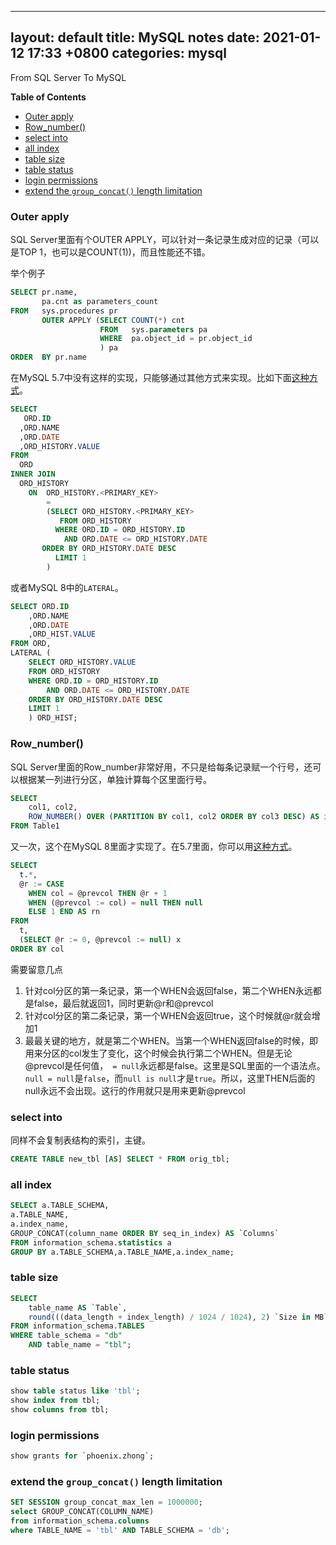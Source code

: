 
---
layout: default
title: MySQL notes
date: 2021-01-12 17:33 +0800
categories: mysql
---

From SQL Server To MySQL

<!-- START doctoc generated TOC please keep comment here to allow auto update -->
<!-- DON'T EDIT THIS SECTION, INSTEAD RE-RUN doctoc TO UPDATE -->
**Table of Contents**

- [Outer apply](#outer-apply)
- [Row_number()](#row_number)
- [select into](#select-into)
- [all index](#all-index)
- [table size](#table-size)
- [table status](#table-status)
- [login permissions](#login-permissions)
- [extend the `group_concat()` length limitation](#extend-the-group_concat-length-limitation)

<!-- END doctoc generated TOC please keep comment here to allow auto update -->


### Outer apply

SQL Server里面有个OUTER APPLY，可以针对一条记录生成对应的记录（可以是TOP 1，也可以是COUNT(1))，而且性能还不错。

举个例子

```sql
SELECT pr.name,
       pa.cnt as parameters_count
FROM   sys.procedures pr
       OUTER APPLY (SELECT COUNT(*) cnt
                    FROM   sys.parameters pa
                    WHERE  pa.object_id = pr.object_id
                    ) pa
ORDER  BY pr.name
```

在MySQL 5.7中没有这样的实现，只能够通过其他方式来实现。比如下面[这种方式][1]。

```sql
SELECT
   ORD.ID
  ,ORD.NAME
  ,ORD.DATE
  ,ORD_HISTORY.VALUE
FROM
  ORD
INNER JOIN
  ORD_HISTORY
    ON  ORD_HISTORY.<PRIMARY_KEY>
        =
        (SELECT ORD_HISTORY.<PRIMARY_KEY>
           FROM ORD_HISTORY
          WHERE ORD.ID = ORD_HISTORY.ID
            AND ORD.DATE <= ORD_HISTORY.DATE
       ORDER BY ORD_HISTORY.DATE DESC
          LIMIT 1
        )
```

或者MySQL 8中的`LATERAL`。

```sql
SELECT ORD.ID
    ,ORD.NAME
    ,ORD.DATE
    ,ORD_HIST.VALUE
FROM ORD,
LATERAL (
    SELECT ORD_HISTORY.VALUE
    FROM ORD_HISTORY
    WHERE ORD.ID = ORD_HISTORY.ID
        AND ORD.DATE <= ORD_HISTORY.DATE
    ORDER BY ORD_HISTORY.DATE DESC
    LIMIT 1
    ) ORD_HIST;
```


### Row_number()

SQL Server里面的Row_number非常好用，不只是给每条记录赋一个行号，还可以根据某一列进行分区，单独计算每个区里面行号。

```sql
SELECT 
    col1, col2, 
    ROW_NUMBER() OVER (PARTITION BY col1, col2 ORDER BY col3 DESC) AS intRow
FROM Table1
```

又一次，这个在MySQL 8里面才实现了。在5.7里面，你可以用[这种方式][2]。

```sql
SELECT
  t.*, 
  @r := CASE 
    WHEN col = @prevcol THEN @r + 1 
    WHEN (@prevcol := col) = null THEN null
    ELSE 1 END AS rn
FROM
  t, 
  (SELECT @r := 0, @prevcol := null) x
ORDER BY col
```

需要留意几点

1. 针对col分区的第一条记录，第一个WHEN会返回false，第二个WHEN永远都是false，最后就返回1，同时更新@r和@prevcol
2. 针对col分区的第二条记录，第一个WHEN会返回true，这个时候就@r就会增加1
3. 最最关键的地方，就是第二个WHEN。当第一个WHEN返回false的时候，即用来分区的col发生了变化，这个时候会执行第二个WHEN。但是无论@prevcol是任何值，` = null`永远都是false。这里是SQL里面的一个语法点。`null = null`是`false`，而`null is null`才是`true`。所以，这里THEN后面的null永远不会出现。这行的作用就只是用来更新@prevcol


### select into
同样不会复制表结构的索引，主键。

```sql
CREATE TABLE new_tbl [AS] SELECT * FROM orig_tbl;
```

### all index

```sql
SELECT a.TABLE_SCHEMA,
a.TABLE_NAME,
a.index_name,
GROUP_CONCAT(column_name ORDER BY seq_in_index) AS `Columns`
FROM information_schema.statistics a
GROUP BY a.TABLE_SCHEMA,a.TABLE_NAME,a.index_name;
```


### table size

```sql
SELECT 
    table_name AS `Table`, 
    round(((data_length + index_length) / 1024 / 1024), 2) `Size in MB` 
FROM information_schema.TABLES 
WHERE table_schema = "db"
    AND table_name = "tbl";
```

### table status
```sql
show table status like 'tbl';
show index from tbl;
show columns from tbl;
```

### login permissions
```sql
show grants for `phoenix.zhong`;
```

### extend the `group_concat()` length limitation

```sql
SET SESSION group_concat_max_len = 1000000;
select GROUP_CONCAT(COLUMN_NAME)
from information_schema.columns
where TABLE_NAME = 'tbl' AND TABLE_SCHEMA = 'db';
```




[1]: https://stackoverflow.com/a/36869589
[2]: https://stackoverflow.com/a/54997037/835239

